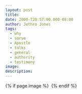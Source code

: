 ```yaml
---
layout: post
title: 
date: 2000-T20:57:00.000-08:00
author: Jethro Jones
tags:
  - why
  - serve
  - Apostle
  - talks
  - general
  - authority
  - testimony
image: 
description:
---
```


{% if page.image %} <img src="{{ page.image }}" alt=""> {% endif %}